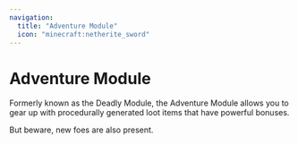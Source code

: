 ```yaml
---
navigation:
  title: "Adventure Module"
  icon: "minecraft:netherite_sword"
---
```


# Adventure Module

Formerly known as the <Color id="dark_red">Deadly Module</Color>, the Adventure Module allows you to gear up with procedurally generated loot items that have powerful bonuses.

But beware, new foes are also present.

<SubPages />